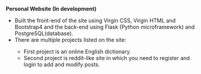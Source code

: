 <b>Personal Website (In development)</b>
 <ul>
<li>	Built the front-end of the site using Virgin CSS, Virgin HTML and Bootstrap4 and the back-end using Flask (Python microframework) and PostgreSQL(database). </li>
<li>	There are multiple projects listed on the site:</li>
  <ul>
      <li>  First project is an online English dictionary.</li>
      <li>  Second project is reddit-like site in which you need to register and login to add and modify posts. </li>
  </ul>
</ul>
